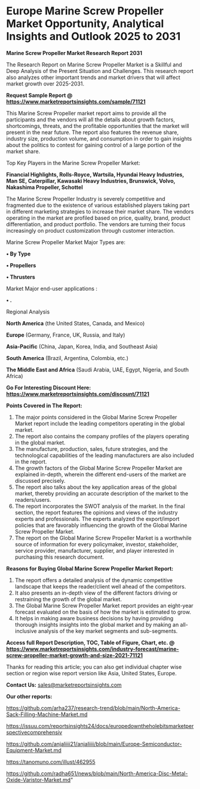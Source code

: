# Europe Marine Screw Propeller Market Opportunity, Analytical Insights and Outlook 2025 to 2031

<strong>Marine Screw Propeller Market Research Report 2031</strong>

The Research Report on Marine Screw Propeller Market is a Skillful and Deep Analysis of the Present Situation and Challenges. This research report also analyzes other important trends and market drivers that will affect market growth over 2025-2031.

<strong>Request Sample Report @ <a href=https://www.marketreportsinsights.com/sample/71121>https://www.marketreportsinsights.com/sample/71121</a></strong>

This Marine Screw Propeller market report aims to provide all the participants and the vendors will all the details about growth factors, shortcomings, threats, and the profitable opportunities that the market will present in the near future. The report also features the revenue share, industry size, production volume, and consumption in order to gain insights about the politics to contest for gaining control of a large portion of the market share.

Top Key Players in the Marine Screw Propeller Market:

<strong>Financial Highlights, Rolls-Royce, Wartsila, Hyundai Heavy Industries, Man SE, Caterpillar, Kawasaki Heavy Industries, Brunswick, Volvo, Nakashima Propeller, Schottel</strong>

The Marine Screw Propeller Industry is severely competitive and fragmented due to the existence of various established players taking part in different marketing strategies to increase their market share. The vendors operating in the market are profiled based on price, quality, brand, product differentiation, and product portfolio. The vendors are turning their focus increasingly on product customization through customer interaction.

Marine Screw Propeller Market Major Types are:

<strong>• By Type

• Propellers

• Thrusters</strong>

Market Major end-user applications :

<strong>• .</strong>

Regional Analysis

</u><strong><b>North America</b></strong> (the United States, Canada, and Mexico)

<strong><b>Europe </b></strong>(Germany, France, UK, Russia, and Italy)

<strong><b>Asia-Pacific</b></strong> (China, Japan, Korea, India, and Southeast Asia)

<strong><b>South America</b></strong> (Brazil, Argentina, Colombia, etc.)

<strong><b>The Middle East and Africa</b></strong> (Saudi Arabia, UAE, Egypt, Nigeria, and South Africa)

<strong>Go For Interesting Discount Here: <a href=https://www.marketreportsinsights.com/discount/71121>https://www.marketreportsinsights.com/discount/71121</a></strong>

<strong>Points Covered in The Report:</strong>
<ol>
  <li>The major points considered in the Global Marine Screw Propeller Market report include the leading competitors operating in the global market.</li>
  <li>The report also contains the company profiles of the players operating in the global market.</li>
  <li>The manufacture, production, sales, future strategies, and the technological capabilities of the leading manufacturers are also included in the report.</li>
  <li>The growth factors of the Global Marine Screw Propeller Market are explained in-depth, wherein the different end-users of the market are discussed precisely.</li>
  <li>The report also talks about the key application areas of the global market, thereby providing an accurate description of the market to the readers/users.</li>
  <li>The report incorporates the SWOT analysis of the market. In the final section, the report features the opinions and views of the industry experts and professionals. The experts analyzed the export/import policies that are favorably influencing the growth of the Global Marine Screw Propeller Market.</li>
  <li>The report on the Global Marine Screw Propeller Market is a worthwhile source of information for every policymaker, investor, stakeholder, service provider, manufacturer, supplier, and player interested in purchasing this research document.</li>
</ol>
<strong>Reasons for Buying Global Marine Screw Propeller Market Report:</strong>

<ol>
  <li>The report offers a detailed analysis of the dynamic competitive landscape that keeps the reader/client well ahead of the competitors.</li>
  <li>It also presents an in-depth view of the different factors driving or restraining the growth of the global market.</li>
  <li>The Global Marine Screw Propeller Market report provides an eight-year forecast evaluated on the basis of how the market is estimated to grow.</li>
  <li>It helps in making aware business decisions by having providing thorough insights insights into the global market and by making an all-inclusive analysis of the key market segments and sub-segments.</li>
</ol>
<strong>Access full Report Description, TOC, Table of Figure, Chart, etc. @ <a href=https://www.marketreportsinsights.com/industry-forecast/marine-screw-propeller-market-growth-and-size-2021-71121>https://www.marketreportsinsights.com/industry-forecast/marine-screw-propeller-market-growth-and-size-2021-71121</a></strong>


Thanks for reading this article; you can also get individual chapter wise section or region wise report version like Asia, United States, Europe.

<strong>Contact Us:</strong>
sales@marketreportsinsights.com

<strong>Our other reports:</strong>

<a href=https://github.com/arha237/research-trend/blob/main/North-America-Sack-Filling-Machine-Market.md>https://github.com/arha237/research-trend/blob/main/North-America-Sack-Filling-Machine-Market.md</a>

<a href=https://issuu.com/reportsinsights24/docs/europedowntheholebitsmarketperspectivecomprehensiv>https://issuu.com/reportsinsights24/docs/europedowntheholebitsmarketperspectivecomprehensiv</a>

<a href=https://github.com/anjaliiii21/anjaliiii/blob/main/Europe-Semiconductor-Equipment-Market.md>https://github.com/anjaliiii21/anjaliiii/blob/main/Europe-Semiconductor-Equipment-Market.md</a>

<a href=https://tanomuno.com/illust/462955>https://tanomuno.com/illust/462955</a>

<a href=https://github.com/radha651/news/blob/main/North-America-Disc-Metal-Oxide-Varistor-Market.md>https://github.com/radha651/news/blob/main/North-America-Disc-Metal-Oxide-Varistor-Market.md</a>"
